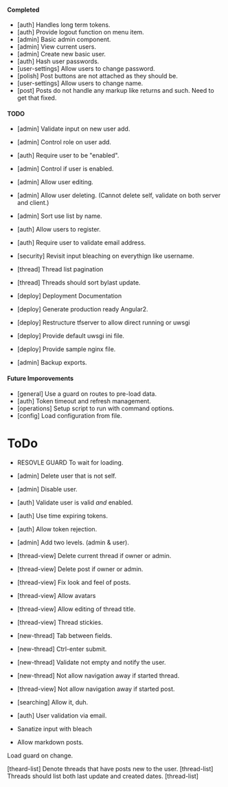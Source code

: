 
#### Completed
* [auth] Handles long term tokens.
* [auth] Provide logout function on menu item.
* [admin] Basic admin component.
* [admin] View current users.
* [admin] Create new basic user.
* [auth] Hash user passwords.
* [user-settings] Allow users to change password.
* [polish] Post buttons are not attached as they should be.
* [user-settings] Allow users to change name. 
* [post] Posts do not handle any markup like returns and such. Need to get that fixed.

#### TODO


* [admin] Validate input on new user add.
* [admin] Control role on user add.
* [auth] Require user to be "enabled".
* [admin] Control if user is enabled.
* [admin] Allow user editing.
* [admin] Allow user deleting. (Cannot delete self, validate on both server and client.)
* [admin] Sort use list by name.

* [auth] Allow users to register.
* [auth] Require user to validate email address.

* [security] Revisit input bleaching on everythign like username. 

* [thread] Thread list pagination
* [thread] Threads should sort bylast update. 


* [deploy] Deployment Documentation
* [deploy] Generate production ready Angular2.
* [deploy] Restructure tfserver to allow direct running or uwsgi
* [deploy] Provide default uwsgi ini file.
* [deploy] Provide sample nginx file.



* [admin] Backup exports.

#### Future Imporovements
* [general] Use a guard on routes to pre-load data.
* [auth] Token timeout and refresh management.
* [operations] Setup script to run with command options.
* [config] Load configuration from file.



# ToDo

* RESOVLE GUARD To wait for loading.


* [admin] Delete user that is not self.
* [admin] Disable user.
* [auth] Validate user is valid _and_ enabled.
* [auth] Use time expiring tokens.
* [auth] Allow token rejection.
* [admin] Add two levels. (admin & user).
* [thread-view] Delete current thread if owner or admin.
* [thread-view] Delete post if owner or admin.
* [thread-view] Fix look and feel of posts.
* [thread-view] Allow avatars
* [thread-view] Allow editing of thread title.
* [thread-view] Thread stickies.
* [new-thread] Tab between fields.
* [new-thread] Ctrl-enter submit.
* [new-thread] Validate not empty and notify the user.
* [new-thread] Not allow navigation away if started thread.
* [thread-view] Not allow navigation away if started post.
* [searching] Allow it, duh.
* [auth] User validation via email.
* Sanatize input with bleach
* Allow markdown posts.

Load guard on change.


[theard-list] Denote threads that have posts new to the user.
[thread-list] Threads should list both last update and created dates.
[thread-list]
